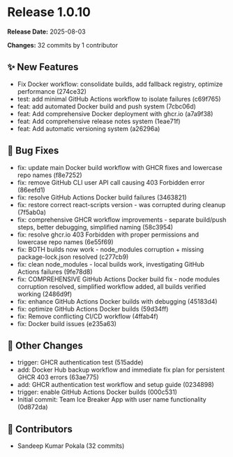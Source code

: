 # Release 1.0.10

**Release Date:** 2025-08-03

**Changes:** 32 commits by 1 contributor

## ✨ New Features

- Fix Docker workflow: consolidate builds, add fallback registry, optimize performance (274ce32)
- test: add minimal GitHub Actions workflow to isolate failures (c69f765)
- feat: add automated Docker build and push system (7cbc06d)
- feat: Add comprehensive Docker deployment with ghcr.io (a7a9f38)
- feat: Add comprehensive release notes system (1eae71f)
- feat: Add automatic versioning system (a26296a)

## 🐛 Bug Fixes

- fix: update main Docker build workflow with GHCR fixes and lowercase repo names (f8e7252)
- fix: remove GitHub CLI user API call causing 403 Forbidden error (86eefd1)
- fix: resolve GitHub Actions Docker build failures (3463821)
- fix: restore correct react-scripts version - was corrupted during cleanup (7f5ab0a)
- fix: comprehensive GHCR workflow improvements - separate build/push steps, better debugging, simplified naming (58c3954)
- fix: resolve ghcr.io 403 Forbidden with proper permissions and lowercase repo names (6e55f69)
- fix: BOTH builds now work - node_modules corruption + missing package-lock.json resolved (c277cb9)
- fix: clean node_modules - local builds work, investigating GitHub Actions failures (9fe78d8)
- fix: COMPREHENSIVE GitHub Actions Docker build fix - node modules corruption resolved, simplified workflow added, all builds verified working (2486d9f)
- fix: enhance GitHub Actions Docker builds with debugging (45183d4)
- fix: optimize GitHub Actions Docker builds (59d34ff)
- fix: Remove conflicting CI/CD workflow (4ffab4f)
- fix: Docker build issues (e235a63)

## 🔧 Other Changes

- trigger: GHCR authentication test (515adde)
- add: Docker Hub backup workflow and immediate fix plan for persistent GHCR 403 errors (63ae775)
- add: GHCR authentication test workflow and setup guide (0234898)
- trigger: enable GitHub Actions Docker builds (000c531)
- Initial commit: Team Ice Breaker App with user name functionality (0d872da)

## 👥 Contributors

- Sandeep Kumar Pokala (32 commits)

